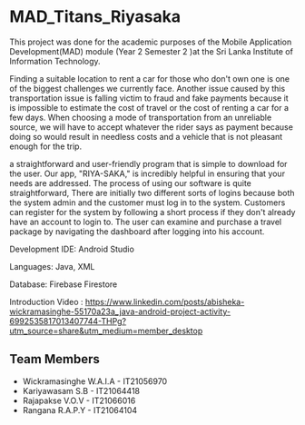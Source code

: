 # MAD_Titans_Riyasaka

This project was done for the academic purposes of the Mobile Application Development(MAD) module (Year 2 Semester 2 )at the Sri Lanka Institute of Information Technology.

Finding a suitable location to rent a car for those who don't own one is one of the biggest challenges we currently face. Another issue caused by this transportation issue is falling victim to fraud and fake payments because it is impossible to estimate the cost of travel or the cost of renting a car for a few days. When choosing a mode of transportation from an unreliable source, we will have to accept whatever the rider says as payment because doing so would result in needless costs and a vehicle that is not pleasant enough for the trip.

a straightforward and user-friendly program that is simple to download for the user. Our app, "RIYA-SAKA," is incredibly helpful in ensuring that your needs are addressed. The process of using our software is quite straightforward, There are initially two different sorts of logins because both the system admin and the customer must log in to the system. Customers can register for the system by following a short process if they don't already have an account to login to. The user can examine and purchase a travel package by navigating the dashboard after logging into his account.

Development IDE: Android Studio

Languages: Java, XML

Database: Firebase Firestore

Introduction Video : https://www.linkedin.com/posts/abisheka-wickramasinghe-55170a23a_java-android-project-activity-6992535817013407744-THPg?utm_source=share&utm_medium=member_desktop

## Team Members

+ Wickramasinghe W.A.I.A - IT21056970
+ Kariyawasam S.B - IT21064418
+ Rajapakse V.O.V - IT21066016
+ Rangana R.A.P.Y - IT21064104

